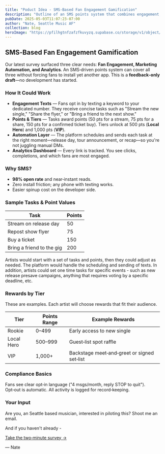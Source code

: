 ```yaml
---
title: "Poduct Idea - SMS‑Based Fan Engagement Gamification"
description: "Outline of an SMS points system that combines engagement, automation, and analytics. We're collecting artist feedback before writing code."
pubDate: 2025-05-03T11:07:23-07:00
author: "Nate, Seattle Music AF"
collection: blog
heroImage: "https://pfilhgtnfzafzfkuvyzq.supabase.co/storage/v1/object/public/blog-assets/games-we-used-to-play.jpeg"
---
```

## SMS‑Based Fan Engagement Gamification

Our latest survey surfaced three clear needs: **Fan Engagement, Marketing Automation, and Analytics**. An SMS‑driven points system can cover all three without forcing fans to install yet another app. This is a **feedback‑only draft**—no development has started.

### How It Could Work

* **Engagement Texts** — Fans opt in by texting a keyword to your dedicated number. They receive concise tasks such as "Stream the new single," "Share the flyer," or "Bring a friend to the next show."
* **Points & Tiers** — Tasks award points (50 pts for a stream, 75 pts for a share, 150 pts for a confirmed ticket buy). Tiers unlock at 500 pts (**Local Hero**) and 1,000 pts (**VIP**).
* **Automation Layer** — The platform schedules and sends each task at the right moment—release day, tour announcement, or recap—so you're not juggling manual DMs.
* **Analytics Dashboard** — Every link is tracked. You see clicks, completions, and which fans are most engaged.

### Why SMS?

* **98% open rate** and near‑instant reads.
* Zero install friction; any phone with texting works.
* Easier spinup cost on the developer side.

### Sample Tasks & Point Values

| Task                      | Points |
| ------------------------- | ------ |
| Stream on release day     | 50     |
| Repost show flyer         | 75     |
| Buy a ticket              | 150    |
| Bring a friend to the gig | 200    |

Artists would start with a set of tasks and points, then they could adjust as needed. The platform would handle the scheduling and sending of texts. In addition, artists could set one time tasks for specific events - such as new release presave campaigns, anything that requires voting by a specific deadline, etc.

### Rewards by Tier

These are examples. Each artist will choose rewards that fit their audience.

| Tier       | Points Range | Example Rewards                                |
| ---------- | ------------ | ---------------------------------------------- |
| Rookie     | 0–499       | Early access to new single                     |
| Local Hero | 500–999     | Guest‑list spot raffle                        |
| VIP        | 1,000+       | Backstage meet‑and‑greet or signed set‑list |

### Compliance Basics

Fans see clear opt‑in language ("4 msgs/month, reply STOP to quit"). Opt‑out is automatic. All activity is logged for record‑keeping.

### Your Input

Are you, an Seattle based musician, interested in piloting this? Shoot me an email. 

And if you haven't already - 

[Take the two‑minute survey →](https://seattlemusicaf.com/prelaunch-survey)

— Nate
